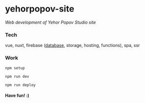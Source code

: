 # yehorpopov-site

_Web development of Yehor Popov Studio site_

### Tech

vue, nuxt, firebase ([database](https://yehorpopov-db.firebaseio.com/.json), storage, hosting, functions), spa, ssr

### Work

`npm setup`

`npm run dev`

`npm run deploy`

#### Have fun! :)
